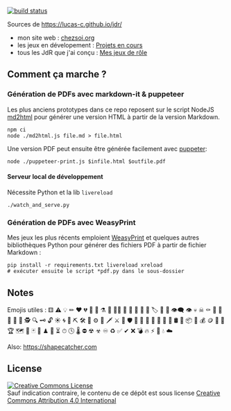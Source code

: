 [![build status](https://github.com/Lucas-C/jdr/workflows/build/badge.svg)](https://github.com/Lucas-C/jdr/actions?query=branch%3Amaster)

Sources de <https://lucas-c.github.io/jdr/>

* mon site web : [chezsoi.org](https://chezsoi.org/lucas/blog/)
* les jeux en dévelopement : [Projets en cours](https://chezsoi.org/lucas/blog/pages/projets-en-cours.html)
* tous les JdR que j'ai conçu : [Mes jeux de rôle](https://chezsoi.org/lucas/blog/pages/jeux-de-role.html)

## Comment ça marche ?

### Génération de PDFs avec markdown-it & puppeteer
Les plus anciens prototypes dans ce repo reposent sur le script NodeJS [md2html](https://github.com/Lucas-C/linux_configuration/blob/master/bin/md2html.js)
pour générer une version HTML à partir de la version Markdown.

    npm ci
    node ./md2html.js file.md > file.html

Une version PDF peut ensuite être générée facilement avec [puppeter](https://pptr.dev/):

    node ./puppeteer-print.js $infile.html $outfile.pdf

#### Serveur local de développement

Nécessite Python et la lib `livereload`

    ./watch_and_serve.py

### Génération de PDFs avec WeasyPrint
Mes jeux les plus récents emploient [WeasyPrint](https://weasyprint.org/) et quelques autres bibliothèques Python pour générer des fichiers PDF à partir de fichier Markdown :

    pip install -r requirements.txt livereload xreload
    # exécuter ensuite le script *pdf.py dans le sous-dossier


## Notes
Emojis utiles : ⚅ ⚠️ 💡 ✏ ❤️ 💔 💋 🍺 ⚗ 🧪 🔬📡 💉 💊 🚪 📜 📘 🏷 🎫 💬 👁️‍🗨️ 👁 💀 ☠ ⚰ 👻 🐉 🐲 🔮 🧙 🕵️ 🔍 🗝 🔓
☀️ 🌀 🌳 ⛏ 🛠️ 🔧 ⚙ 🧰 🗡 ⚔ 🔫 🛡 🔪 🧨 🏹 🎯 🏃 🧹 🧯 🛢 🧱 📦 💼 💰 🪙 💎 🏺 🏆 🗺 🧭 🃏 🎴 ♟ 🧩 ⏳ ⏱ 🕓 🌡 ⛔ ☢ ☣ ♾ ♻ ✅ ✔ ❌
💣 🔥 ⚡ 🧲 💧 ☁️

Also: <https://shapecatcher.com>


## License

<a rel="license" href="http://creativecommons.org/licenses/by/4.0/"><img alt="Creative Commons License" style="border-width:0" src="https://i.creativecommons.org/l/by/4.0/88x31.png" /></a><br>Sauf indication contraire, le contenu de ce dépôt est sous license <a rel="license" href="http://creativecommons.org/licenses/by/4.0/">Creative Commons Attribution 4.0 International</a>

<!--
Ideas:
- wrap content around a floated element’s bounding-box: https://css-tricks.com/almanac/properties/s/shape-outside/ -> limited to float right / left
- https://roughjs.com draw in a sketchy, hand-drawn-like, style
- SVG patterns: https://www.heropatterns.com/
- JS animations to integrate:
  * raining: https://www.dwitter.net/d/1494
  * rotating coin: https://www.dwitter.net/d/1231
  * rotating fractal: https://www.dwitter.net/d/4509
  * incredible animated "generating" pattern: https://www.dwitter.net/d/16784
  * birds incoming: https://www.dwitter.net/d/17888
  * squares appearing in the background: http://rachelbythebay.com/fun/square/
  * checkboxes: http://rachelbythebay.com/fun/chk/
  * https://github.com/ribab/quadart
  * A City in 185 Bytes of JS: https://www.reddit.com/r/generative/comments/o0xduf/a_city_in_185_bytes_of_javascript/
- https://markodenic.com/css-tips/
  * typing effect
  * `drop-shadow()` to create a shadow on the image’s **content**
  * smooth scrolling
  * `background-clip` to draw titles using a background image
- Joy Division effect: https://www.reddit.com/r/glitch_art/comments/gmftbv/gg_haze/
- take inspiration from this top banner: http://hondu.co
- cf. also notes.py libs lucashadfield/speck, Circle-Evolution
- https://www.reddit.com/r/proceduralgeneration/comments/gxqclx/automated_painting_in_python/
  (uses external brush images)
- https://github.com/georgedoescode/sketchbook/tree/master/06.19/recircles :
  nice small colored geometric shapes, ideal for small embellishments (JS -> canvas)

Cool fonts:
- Handwriting: https://www.dafont.com/fr/handwriting3.font?l[]=10&l[]=1
- Zalgo cryptic pseudo-font: https://stackoverflow.com/questions/6579844/how-does-zalgo-text-work
- sǝʌᴉʇɐuɹǝʇlɐ / https://qwerty.dev/backwards-text-generator/
-->
